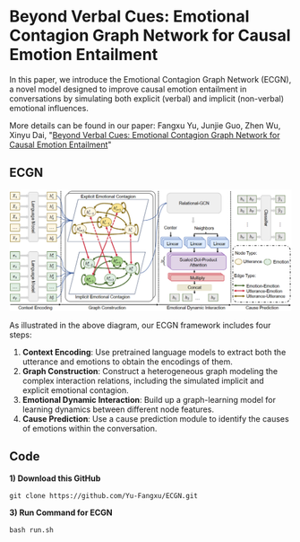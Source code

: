 # Beyond Verbal Cues: Emotional Contagion Graph Network for Causal Emotion Entailment

In this paper, we introduce the Emotional Contagion Graph Network (ECGN), a novel model designed to improve causal emotion entailment in conversations by simulating both explicit (verbal) and implicit (non-verbal) emotional influences. 

More details can be found in our paper:
Fangxu Yu, Junjie Guo, Zhen Wu, Xinyu Dai, "[Beyond Verbal Cues: Emotional Contagion Graph Network for Causal Emotion Entailment](https://arxiv.org/abs/2403.20289)" 

## ECGN

![plot](./assets/main_arch.png)

As illustrated in the above diagram, our ECGN framework includes four steps: 
1. **Context Encoding**: Use pretrained language models to extract both the utterance and emotions to obtain the encodings of them.
2. **Graph Construction**: Construct a heterogeneous graph modeling the complex interaction relations, including the simulated implicit and explicit emotional contagion.
3. **Emotional Dynamic Interaction**: Build up a graph-learning model for learning dynamics between different node features.
4. **Cause Prediction**: Use a cause prediction module to identify the causes of emotions within the conversation.

## Code
**1) Download this GitHub**
```
git clone https://github.com/Yu-Fangxu/ECGN.git
```

**3) Run Command for ECGN**
```
bash run.sh 
```
